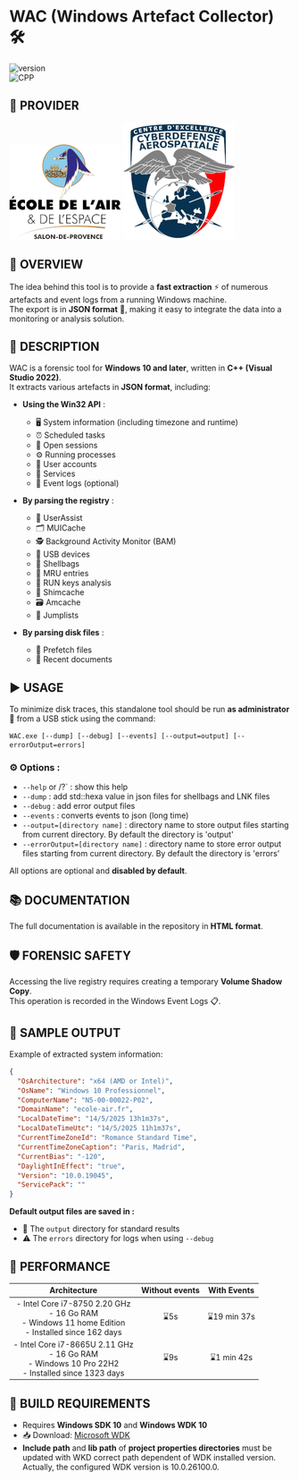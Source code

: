 # WAC (Windows Artefact Collector) 🛠️  
![version](https://img.shields.io/badge/Architecture-64bit-red)  
![CPP](https://img.shields.io/badge/Microsoft_Visual_C++-2022-blue)

## 🔎 PROVIDER
![Ecole de l'air et de l'espace](WAC/img/EAE.png "Ecole de l'air et de l'espace")
![Centre d'Excellence Cyberdéfense aérospatiale](WAC/img/CEC.png "Centre d'Excellence Cyberdéfense aérospatiale")
 
## 🔎 OVERVIEW

The idea behind this tool is to provide a **fast extraction** ⚡ of numerous artefacts and event logs from a running Windows machine.  
The export is in **JSON format** 🧾, making it easy to integrate the data into a monitoring or analysis solution.

## 📄 DESCRIPTION

WAC is a forensic tool for **Windows 10 and later**, written in **C++ (Visual Studio 2022)**.  
It extracts various artefacts in **JSON format**, including:

- **Using the Win32 API** :
  - 🖥️ System information (including timezone and runtime)
  - ⏰ Scheduled tasks  
  - 🔐 Open sessions  
  - ⚙️ Running processes  
  - 👤 User accounts  
  - 🧩 Services  
  - 📑 Event logs (optional)

- **By parsing the registry** :
  - 🧭 UserAssist  
  - 🗂️ MUICache  
  - 🕵️ Background Activity Monitor (BAM)  
  - 🔌 USB devices  
  - 🧳 Shellbags  
  - 📂 MRU entries  
  - 🚀 RUN keys analysis  
  - 🧱 Shimcache  
  - 🗃️ Amcache  
  - 🧷 Jumplists  

- **By parsing disk files** :
  - 📄 Prefetch files  
  - 📝 Recent documents

## ▶️ USAGE

To minimize disk traces, this standalone tool should be run **as administrator** 🔐 from a USB stick using the command:

```
WAC.exe [--dump] [--debug] [--events] [--output=output] [--errorOutput=errors]
```

### ⚙️ Options :

- `--help` or /?` : show this help 
- `--dump` : add std::hexa value in json files for shellbags and LNK files 
- `--debug` : add error output files
- `--events` : converts events to json (long time)
- `--output=[directory name]` : directory name to store output files starting from current directory. By default the directory is 'output'
- `--errorOutput=[directory name]` : directory name to store error output files starting from current directory. By default the directory is 'errors'

All options are optional and **disabled by default**.

## 📚 DOCUMENTATION

The full documentation is available in the repository in **HTML format**.

## 🛡️ FORENSIC SAFETY

Accessing the live registry requires creating a temporary **Volume Shadow Copy**.  
This operation is recorded in the Windows Event Logs 📋.

## 🧪 SAMPLE OUTPUT

Example of extracted system information:

```json
{ 
  "OsArchitecture": "x64 (AMD or Intel)", 
  "OsName": "Windows 10 Professionnel", 
  "ComputerName": "N5-00-00022-P02", 
  "DomainName": "ecole-air.fr", 
  "LocalDateTime": "14/5/2025 13h1m37s", 
  "LocalDateTimeUtc": "14/5/2025 11h1m37s", 
  "CurrentTimeZoneId": "Romance Standard Time", 
  "CurrentTimeZoneCaption": "Paris, Madrid", 
  "CurrentBias": "-120", 
  "DaylightInEffect": "true", 
  "Version": "10.0.19045", 
  "ServicePack": "" 
}
```

**Default output files are saved in :** 
- 📁 The `output` directory for standard results  
- ⚠️ The `errors` directory for logs when using `--debug`

## 🚀 PERFORMANCE

|                              **Architecture**                              | **Without events** | **With Events** |
|:--------------------------------------------------------------------------:|:------------------:|:---------------:|
| - Intel Core i7-8750 2.20 GHz<br>- 16 Go RAM<br>- Windows 11 home Edition <br>- Installed since 162 days |         ⌛5s        |   ⌛19 min 37s   |
| - Intel Core i7-8665U 2.11 GHz<br>- 16 Go RAM<br>- Windows 10 Pro 22H2<br>- Installed since 1323 days  |         ⌛9s        |   ⌛1 min 42s   |
 
## 🧰 BUILD REQUIREMENTS

- Requires **Windows SDK 10** and **Windows WDK 10**  
- 📥 Download: [Microsoft WDK](https://learn.microsoft.com/en-us/windows-hardware/drivers/download-the-wdk)
- **Include path** and **lib path** of **project properties directories** must be updated with WKD correct path dependent of WDK installed version. Actually, the configured WDK version is 10.0.26100.0.
